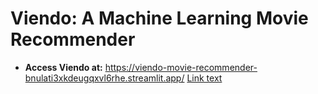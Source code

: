 # Viendo: A Machine Learning Movie Recommender 
- **Access Viendo at:** https://viendo-movie-recommender-bnulati3xkdeugqxvl6rhe.streamlit.app/
[Link text](https://www.example.com)
